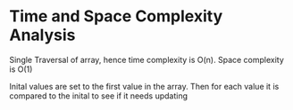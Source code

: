 # Time and Space Complexity Analysis

Single Traversal of array, hence time complexity is O(n). Space complexity is O(1)

Inital values are set to the first value in the array. Then for each value it is compared to the inital to see if it needs updating

